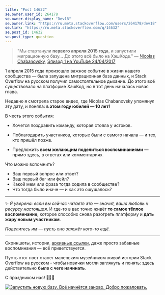 ```yaml
---
title: "Post 14632"
se.owner.user_id: 264178
se.owner.display_name: "Dev18"
se.owner.link: "https://ru.meta.stackoverflow.com/users/264178/dev18"
se.link: "https://ru.meta.stackoverflow.com/q/14632"
se.post_id: 14632
se.post_type: question
---
```

<blockquote>
<p>&quot;Мы стартанули <strong>первого апреля 2015 года</strong>, и запустили миграционную
базу... До этого всё было на ХэшКоде.&quot;
— <a href="https://ru.stackoverflow.com/users/6/nicolas-chabanovsky">Nicolas Chabanovsky</a>, <a href="https://youtu.be/Yq6kUTfJxhc?t=285" rel="nofollow noreferrer">Эпизод 1 на YouTube 24/04/2017</a></p>
</blockquote>
<p>1 апреля 2015 года произошло важное событие в жизни нашего сообщества — была запущена миграционная база данных, и Stack Overflow на русском получил самостоятельное дыхание. До этого всё существовало на платформе ХэшКод, но в тот день началась новая глава.</p>
<p>Недавно я смотрела старое видео, где Nicolas Chabanovsky упомянул эту дату, и поняла: <strong>в этом году юбилей — 10 лет!</strong></p>
<p>В честь этого события:</p>
<ul>
<li><p>Хочется поздравить команду, которая стояла у истоков.</p>
</li>
<li><p>Поблагодарить участников, которые были с самого начала — и тех, кто пришёл позже.</p>
</li>
<li><p>Предложить <strong>всем желающим поделиться воспоминаниями</strong> — прямо здесь, в ответах или комментариях.</p>
</li>
</ul>
<p>Что можно вспомнить?</p>
<ul>
<li>Ваш первый вопрос или ответ?</li>
<li>Ваш первый баг или фейл?</li>
<li>Какой мем или фраза тогда ходила в сообществе?</li>
<li>Что тогда было иначе — и как это ощущалось?</li>
</ul>
<hr />
<p>✨ <em>Я уверена: если вы сейчас читаете это — значит, ваша любовь к ресурсу настоящая.</em>
И где-то в вас точно живёт <strong>то самое тёплое воспоминание</strong>,
которое способно снова разогреть платформу и <strong>дать жару новым участникам</strong>.</p>
<p><em>Поделитесь им — пусть оно зажжёт кого-то ещё.</em></p>
<hr />
<p>Скриншоты, истории, <a href="https://web.archive.org/web/20150403031854/https://ru.stackoverflow.com/" rel="nofollow noreferrer">архивные ссылки</a>, даже просто забавные воспоминания — всё приветствуется.</p>
<p>Пусть этот пост станет маленьким музейчиком живой истории Stack Overflow на русском - чтобы новички могли заглянуть и понять: здесь действительно <strong>было с чего начинать</strong>.</p>
<p>С праздником нас! 🍾🎂🎉</p>
<p><a href="https://i.sstatic.net/cwdJDGxg.png" rel="nofollow noreferrer"><img src="https://i.sstatic.net/cwdJDGxg.png" alt="Запустить новую базу. Всё начнётся заново. Добро пожаловать." /></a></p>
